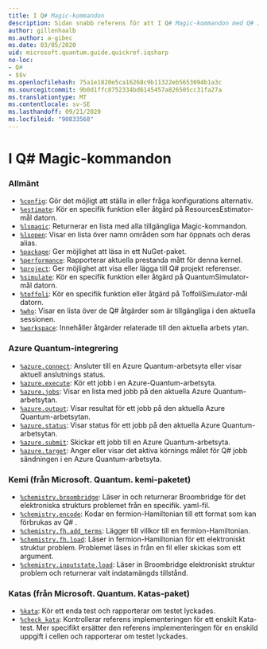 ```yaml
---
title: I Q# Magic-kommandon
description: Sidan snabb referens för att I Q# Magic-kommandon med Q# Jupyter-anteckningsböcker
author: gillenhaalb
ms.author: a-gibec
ms.date: 03/05/2020
uid: microsoft.quantum.guide.quickref.iqsharp
no-loc:
- Q#
- $$v
ms.openlocfilehash: 75a1e1820e5ca16268c9b11322eb5653094b1a3c
ms.sourcegitcommit: 9b0d1ffc8752334bd6145457a826505cc31fa27a
ms.translationtype: MT
ms.contentlocale: sv-SE
ms.lasthandoff: 09/21/2020
ms.locfileid: "90833568"
---
```

# <a name="ino-locq-magic-commands"></a>I Q# Magic-kommandon

### <a name="general"></a>Allmänt

- [`%config`](xref:microsoft.quantum.iqsharp.magic-ref.config): Gör det möjligt att ställa in eller fråga konfigurations alternativ.
- [`%estimate`](xref:microsoft.quantum.iqsharp.magic-ref.estimate): Kör en specifik funktion eller åtgärd på ResourcesEstimator-mål datorn.
- [`%lsmagic`](xref:microsoft.quantum.iqsharp.magic-ref.lsmagic): Returnerar en lista med alla tillgängliga Magic-kommandon.
- [`%lsopen`](xref:microsoft.quantum.iqsharp.magic-ref.lsopen): Visar en lista över namn områden som har öppnats och deras alias.
- [`%package`](xref:microsoft.quantum.iqsharp.magic-ref.package): Ger möjlighet att läsa in ett NuGet-paket.
- [`%performance`](xref:microsoft.quantum.iqsharp.magic-ref.performance): Rapporterar aktuella prestanda mått för denna kernel.
- [`%project`](xref:microsoft.quantum.iqsharp.magic-ref.project): Ger möjlighet att visa eller lägga till Q# projekt referenser. 
- [`%simulate`](xref:microsoft.quantum.iqsharp.magic-ref.simulate): Kör en specifik funktion eller åtgärd på QuantumSimulator-mål datorn.
- [`%toffoli`](xref:microsoft.quantum.iqsharp.magic-ref.toffoli): Kör en specifik funktion eller åtgärd på ToffoliSimulator-mål datorn.
- [`%who`](xref:microsoft.quantum.iqsharp.magic-ref.who): Visar en lista över de Q# åtgärder som är tillgängliga i den aktuella sessionen.
- [`%workspace`](xref:microsoft.quantum.iqsharp.magic-ref.workspace): Innehåller åtgärder relaterade till den aktuella arbets ytan.

### <a name="azure-quantum-integration"></a>Azure Quantum-integrering

- [`%azure.connect`](xref:microsoft.quantum.iqsharp.magic-ref.azure.connect): Ansluter till en Azure Quantum-arbetsyta eller visar aktuell anslutnings status.
- [`%azure.execute`](xref:microsoft.quantum.iqsharp.magic-ref.azure.execute): Kör ett jobb i en Azure-Quantum-arbetsyta.
- [`%azure.jobs`](xref:microsoft.quantum.iqsharp.magic-ref.azure.jobs): Visar en lista med jobb på den aktuella Azure Quantum-arbetsytan.
- [`%azure.output`](xref:microsoft.quantum.iqsharp.magic-ref.azure.output): Visar resultat för ett jobb på den aktuella Azure Quantum-arbetsytan.
- [`%azure.status`](xref:microsoft.quantum.iqsharp.magic-ref.azure.status): Visar status för ett jobb på den aktuella Azure Quantum-arbetsytan.
- [`%azure.submit`](xref:microsoft.quantum.iqsharp.magic-ref.azure.submit): Skickar ett jobb till en Azure Quantum-arbetsyta.
- [`%azure.target`](xref:microsoft.quantum.iqsharp.magic-ref.azure.target): Anger eller visar det aktiva körnings målet för Q# jobb sändningen i en Azure Quantum-arbetsyta.

### <a name="chemistry-from-microsoftquantumchemistry-package"></a>Kemi (från Microsoft. Quantum. kemi-paketet)

- [`%chemistry.broombridge`](xref:microsoft.quantum.iqsharp.magic-ref.chemistry.broombridge): Läser in och returnerar Broombridge för det elektroniska strukturs problemet från en specifik. yaml-fil.
- [`%chemistry.encode`](xref:microsoft.quantum.iqsharp.magic-ref.chemistry.encode): Kodar en fermion-Hamiltonian till ett format som kan förbrukas av Q# .
- [`%chemistry.fh.add_terms`](xref:microsoft.quantum.iqsharp.magic-ref.chemistry.fh.add_terms): Lägger till villkor till en fermion-Hamiltonian.
- [`%chemistry.fh.load`](xref:microsoft.quantum.iqsharp.magic-ref.chemistry.fh.load): Läser in fermion-Hamiltonian för ett elektroniskt struktur problem. Problemet läses in från en fil eller skickas som ett argument.
- [`%chemistry.inputstate.load`](xref:microsoft.quantum.iqsharp.magic-ref.chemistry.inputstate.load): Läser in Broombridge elektroniskt struktur problem och returnerar valt indatamängds tillstånd.

### <a name="katas-from-microsoftquantumkatas-package"></a>Katas (från Microsoft. Quantum. Katas-paket)

- [`%kata`](xref:microsoft.quantum.iqsharp.magic-ref.kata): Kör ett enda test och rapporterar om testet lyckades.
- [`%check_kata`](xref:microsoft.quantum.iqsharp.magic-ref.check_kata): Kontrollerar referens implementeringen för ett enskilt Kata-test.
    Mer specifikt ersätter den referens implementeringen för en enskild uppgift i cellen och rapporterar om testet lyckades.
